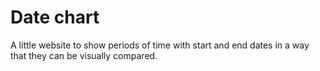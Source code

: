 # Date chart

A little website to show periods of time with start and end dates in a way that they can be visually compared.

